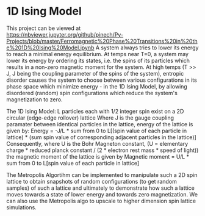 # 1D Ising Model

This project can be viewed at https://nbviewer.jupyter.org/github/pinech/Py-Projects/blob/master/Ferromagnetic%20Phase%20Transitions%20in%20the%201D%20Ising%20Model.ipynb
A system always tries to lower its energy to reach a minimal energy equilibrium.
At temps near T=0, a system may lower its energy by ordering its states, i.e. the spins of its particles which results
    in a non-zero magnetic moment for the system. 
At high temps (T >> J, J being the coupling parameter of the spins of the system), entropic disorder causes the system
    to choose between various configurations in its phase space which minimize energy - in the 1D Ising Model, by
    allowing disordered (random) spin configurations which reduce the system's magnetization to zero. 


The 1D Ising Model: L particles each with 1/2 integer spin exist on a 2D circular (edge-edge rollover) lattice
Where J is the gauge coupling paramater between identical particles in the lattice, energy of the lattice is given by: 
    Energy = -J/L * sum from 0 to L[(spin value of each particle in lattice) * (sum spin value of corresponding adjacent particles in the lattice)]
Consequently, where U is the Bohr Magneton constant,
    (U = elementary charge * reduced planck constant / (2 * electron rest mass * speed of light))
    the magnetic moment of the lattice is given by
        Magnetic moment = U/L * sum from 0 to L[spin value of each particle in lattice]
        
The Metropolis Algortihm can be implemented to manipulate such a 2D spin lattice to obtain snapshots of random configurations
    (to get random samples) of such a lattice and ultimately to demonstrate how such a lattice moves towards a state of lower energy and towards zero magnetization. We can also use the Metropolis algo to upscale to higher dimension spin lattice simulations.

